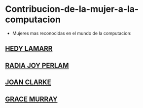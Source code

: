 # Contribucion-de-la-mujer-a-la-computacion
- Mujeres mas reconocidas en el mundo de la computacion:
## [HEDY LAMARR](hedylamarr.md)
## [RADIA JOY PERLAM](radia.md)
## [JOAN CLARKE](joan.md)
## [GRACE MURRAY](grace.md)
